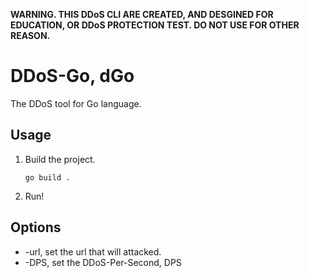 **WARNING. THIS DDoS CLI ARE CREATED, AND DESGINED FOR EDUCATION, OR DDoS PROTECTION TEST. DO NOT USE FOR OTHER REASON.**

# DDoS-Go, dGo
The DDoS tool for Go language.

## Usage
1. Build the project.
   ```fish
   go build .
   ```
2. Run!

## Options
  - -url, set the url that will attacked.
  - -DPS, set the DDoS-Per-Second, DPS
